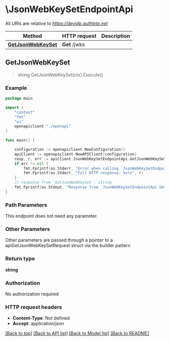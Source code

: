 # \JsonWebKeySetEndpointApi

All URIs are relative to *https://devidp.authlete.net*

Method | HTTP request | Description
------------- | ------------- | -------------
[**GetJsonWebKeySet**](JsonWebKeySetEndpointApi.md#GetJsonWebKeySet) | **Get** /jwks | 



## GetJsonWebKeySet

> string GetJsonWebKeySet(ctx).Execute()



### Example

```go
package main

import (
    "context"
    "fmt"
    "os"
    openapiclient "./openapi"
)

func main() {

    configuration := openapiclient.NewConfiguration()
    apiClient := openapiclient.NewAPIClient(configuration)
    resp, r, err := apiClient.JsonWebKeySetEndpointApi.GetJsonWebKeySet(context.Background()).Execute()
    if err != nil {
        fmt.Fprintf(os.Stderr, "Error when calling `JsonWebKeySetEndpointApi.GetJsonWebKeySet``: %v\n", err)
        fmt.Fprintf(os.Stderr, "Full HTTP response: %v\n", r)
    }
    // response from `GetJsonWebKeySet`: string
    fmt.Fprintf(os.Stdout, "Response from `JsonWebKeySetEndpointApi.GetJsonWebKeySet`: %v\n", resp)
}
```

### Path Parameters

This endpoint does not need any parameter.

### Other Parameters

Other parameters are passed through a pointer to a apiGetJsonWebKeySetRequest struct via the builder pattern


### Return type

**string**

### Authorization

No authorization required

### HTTP request headers

- **Content-Type**: Not defined
- **Accept**: application/json

[[Back to top]](#) [[Back to API list]](../README.md#documentation-for-api-endpoints)
[[Back to Model list]](../README.md#documentation-for-models)
[[Back to README]](../README.md)

